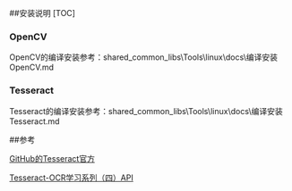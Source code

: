 ##安装说明
[TOC]

### OpenCV

OpenCV的编译安装参考：shared_common_libs\Tools\linux\docs\编译安装OpenCV.md

### Tesseract

Tesseract的编译安装参考：shared_common_libs\Tools\linux\docs\编译安装Tesseract.md

 ##参考

[GitHub的Tesseract官方](https://github.com/tesseract-ocr/tesseract)

[Tesseract-OCR学习系列（四）API](http://www.jianshu.com/p/3df039e42986)